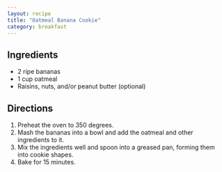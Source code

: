 ```yaml
---
layout: recipe
title: "Oatmeal Banana Cookie"
category: breakfast
---
```


## Ingredients

- 2 ripe bananas
- 1 cup oatmeal
- Raisins, nuts, and/or peanut butter (optional)

## Directions

1. Preheat the oven to 350 degrees.
2. Mash the bananas into a bowl and add the oatmeal and other ingredients to it.
3. Mix the ingredients well and spoon into a greased pan, forming them into cookie shapes.
4. Bake for 15 minutes.
